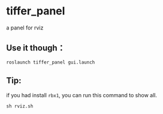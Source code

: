 # tiffer_panel
a panel for rviz

## Use it though：
```
roslaunch tiffer_panel gui.launch
```

## Tip:
if you had install `rbx1`, you can run this command to show all.
```
sh rviz.sh
```
